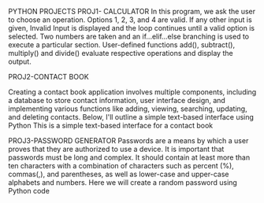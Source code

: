 PYTHON PROJECTS 
PROJ1- CALCULATOR 
In this program, we ask the user to choose an operation. Options 1, 2, 3, and 4 are valid. If any other input is given, Invalid Input is displayed and the loop continues until a valid option is selected.
Two numbers are taken and an if...elif...else branching is used to execute a particular section. User-defined functions add(), subtract(), multiply() and divide() evaluate respective operations and display the output.

PROJ2-CONTACT BOOK

Creating a contact book application involves multiple components, including a database to store contact information, user interface design, and implementing various functions like adding, viewing, searching, updating, and deleting contacts. Below, I'll outline a simple text-based interface using Python This is a simple text-based interface for a contact book


PROJ3-PASSWORD GENERATOR 
Passwords are a means by which a user proves that they are authorized to use a device. It is important that passwords must be long and complex. It should contain at least more than ten characters with a combination of characters such as percent (%), commas(,), and parentheses, as well as lower-case and upper-case alphabets and numbers. Here we will create a random password using Python code


